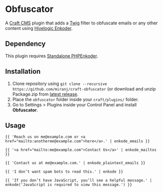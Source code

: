 Obfuscator
==========

A [Craft CMS][craft] plugin that adds a [Twig][twig] filter to obfuscate emails or any other content using [Hivelogic Enkoder][he].

[craft]:http://buildwithcraft.com/
[twig]:http://twig.sensiolabs.org/
[he]:http://hivelogic.com/enkoder/


Dependency
----------

This plugin requires [Standalone PHPEnkoder][sp].

[sp]: https://github.com/jnicol/standalone-phpenkoder


Installation
------------

1. Clone repository using `git clone --recursive https://github.com/miranj/craft-obfuscator` (or download and unzip Package.zip from [latest release][latest].  
2. Place the `obfuscator` folder inside your `craft/plugins/` folder.
3. Go to Settings > Plugins inside your Control Panel and install **Obfuscator**.

[latest]: https://github.com/miranj/craft-obfuscator/releases/latest


Usage
-----

```
{{ 'Reach us on me@example.com or <a href="mailto:anotherme@example.com">here</a>.' | enkode_emails }}
```

```
{{ '<a href="mailto:me@example.com">Contact Us</a>' | enkode_mailtos }}
```

```
{{ 'Contact us at me@example.com.' | enkode_plaintext_emails }}
```

```
{{ 'I don’t want spam bots to read this.' | enkode }}
```

```
{{ 'If you don’t have JavaScript, you’ll see a helpful message.' | enkode('JavaScript is required to view this message.') }}
```
